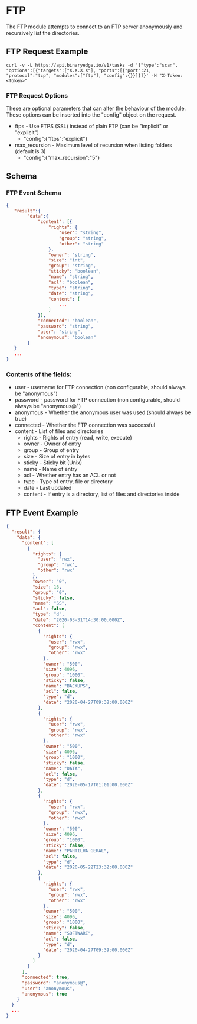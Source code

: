 # FTP

The FTP module attempts to connect to an FTP server anonymously and recursively list the directories.

## FTP Request Example

```
curl -v -L https://api.binaryedge.io/v1/tasks -d '{"type":"scan", "options":[{"targets":["X.X.X.X"], "ports":[{"port":21, "protocol":"tcp", "modules":["ftp"], "config":{}}]}]}' -H "X-Token:<Token>"
```

### FTP Request Options

These are optional parameters that can alter the behaviour of the module. These options can be inserted into the "config" object on the request.

* ftps - Use FTPS (SSL) instead of plain FTP (can be "implicit" or "explicit")
    * "config":{"ftps":"explicit"}
* max_recursion - Maximum level of recursion when listing folders (default is 3)
    * "config":{"max_recursion":"5"}

## Schema

### FTP Event Schema

```json
{
   "result":{
        "data":{
            "content": [{
                "rights": {
                    "user": "string",
                    "group": "string",
                    "other": "string"
                },
                "owner": "string",
                "size": "int",
                "group": "string",
                "sticky": "boolean",
                "name": "string",
                "acl": "boolean",
                "type": "string",
                "date": "string",
                "content": [
                    ...
                ]
            }],
            "connected": "boolean",
            "password": "string",
            "user": "string",
            "anonymous": "boolean"
        }
   }
   ...
}
```

### Contents of the fields:

* user - username for FTP connection (non configurable, should always be "anonymous")
* password - password for FTP connection (non configurable, should always be "anonymous@")
* anonymous - Whether the anonymous user was used (should always be true)
* connected - Whether the FTP connection was successful
* content - List of files and directories
    * rights - Rights of entry (read, write, execute)
    * owner - Owner of entry
    * group - Group of entry
    * size - Size of entry in bytes
    * sticky - Sticky bit (Unix)
    * name - Name of entry
    * acl - Whether entry has an ACL or not
    * type - Type of entry, file or directory
    * date - Last updated
    * content - If entry is a directory, list of files and directories inside

## FTP Event Example

```json
{
  "result": {
    "data": {
      "content": [
        {
          "rights": {
            "user": "rwx",
            "group": "rwx",
            "other": "rwx"
          },
          "owner": "0",
          "size": 16,
          "group": "0",
          "sticky": false,
          "name": "SS",
          "acl": false,
          "type": "d",
          "date": "2020-03-31T14:30:00.000Z",
          "content": [
            {
              "rights": {
                "user": "rwx",
                "group": "rwx",
                "other": "rwx"
              },
              "owner": "500",
              "size": 4096,
              "group": "1000",
              "sticky": false,
              "name": "BACKUPS",
              "acl": false,
              "type": "d",
              "date": "2020-04-27T09:38:00.000Z"
            },
            {
              "rights": {
                "user": "rwx",
                "group": "rwx",
                "other": "rwx"
              },
              "owner": "500",
              "size": 4096,
              "group": "1000",
              "sticky": false,
              "name": "DATA",
              "acl": false,
              "type": "d",
              "date": "2020-05-17T01:01:00.000Z"
            },
            {
              "rights": {
                "user": "rwx",
                "group": "rwx",
                "other": "rwx"
              },
              "owner": "500",
              "size": 4096,
              "group": "1000",
              "sticky": false,
              "name": "PARTILHA GERAL",
              "acl": false,
              "type": "d",
              "date": "2020-05-22T23:32:00.000Z"
            },
            {
              "rights": {
                "user": "rwx",
                "group": "rwx",
                "other": "rwx"
              },
              "owner": "500",
              "size": 4096,
              "group": "1000",
              "sticky": false,
              "name": "SOFTWARE",
              "acl": false,
              "type": "d",
              "date": "2020-04-27T09:39:00.000Z"
            }
          ]
        }
      ],
      "connected": true,
      "password": "anonymous@",
      "user": "anonymous",
      "anonymous": true
    }
  }
  ...
}
```
